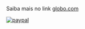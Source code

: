 Saiba mais no link [globo.com](http://globo.com)

[![paypal](https://www.paypalobjects.com/en_US/i/btn_donateCC_LG.gif)](https://www.paypal.com/cgi-bin/webscr?cmd=_sxclick&hosted_button_id=UTMFZUHX6EUGE)
